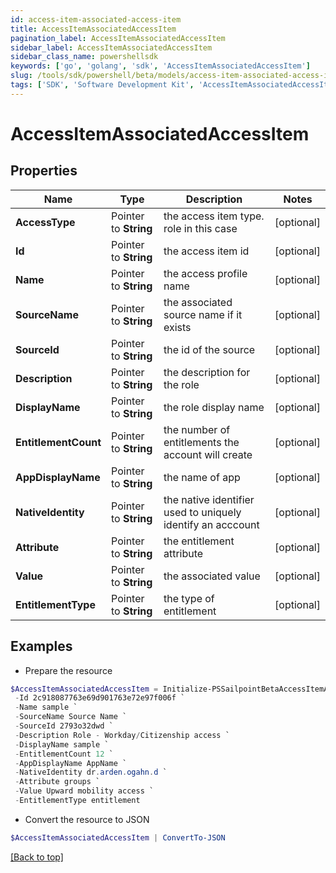 ```yaml
---
id: access-item-associated-access-item
title: AccessItemAssociatedAccessItem
pagination_label: AccessItemAssociatedAccessItem
sidebar_label: AccessItemAssociatedAccessItem
sidebar_class_name: powershellsdk
keywords: ['go', 'golang', 'sdk', 'AccessItemAssociatedAccessItem'] 
slug: /tools/sdk/powershell/beta/models/access-item-associated-access-item
tags: ['SDK', 'Software Development Kit', 'AccessItemAssociatedAccessItem']
---
```



# AccessItemAssociatedAccessItem

## Properties

Name | Type | Description | Notes
------------ | ------------- | ------------- | -------------
**AccessType** |  Pointer to **String** | the access item type. role in this case | [optional] 
**Id** |  Pointer to **String** | the access item id | [optional] 
**Name** |  Pointer to **String** | the access profile name | [optional] 
**SourceName** |  Pointer to **String** | the associated source name if it exists | [optional] 
**SourceId** |  Pointer to **String** | the id of the source | [optional] 
**Description** |  Pointer to **String** | the description for the role | [optional] 
**DisplayName** |  Pointer to **String** | the role display name | [optional] 
**EntitlementCount** |  Pointer to **String** | the number of entitlements the account will create | [optional] 
**AppDisplayName** |  Pointer to **String** | the name of app | [optional] 
**NativeIdentity** |  Pointer to **String** | the native identifier used to uniquely identify an acccount | [optional] 
**Attribute** |  Pointer to **String** | the entitlement attribute | [optional] 
**Value** |  Pointer to **String** | the associated value | [optional] 
**EntitlementType** |  Pointer to **String** | the type of entitlement | [optional] 

## Examples

- Prepare the resource
```powershell
$AccessItemAssociatedAccessItem = Initialize-PSSailpointBetaAccessItemAssociatedAccessItem  -AccessType role `
 -Id 2c918087763e69d901763e72e97f006f `
 -Name sample `
 -SourceName Source Name `
 -SourceId 2793o32dwd `
 -Description Role - Workday/Citizenship access `
 -DisplayName sample `
 -EntitlementCount 12 `
 -AppDisplayName AppName `
 -NativeIdentity dr.arden.ogahn.d `
 -Attribute groups `
 -Value Upward mobility access `
 -EntitlementType entitlement
```

- Convert the resource to JSON
```powershell
$AccessItemAssociatedAccessItem | ConvertTo-JSON
```


[[Back to top]](#) 

